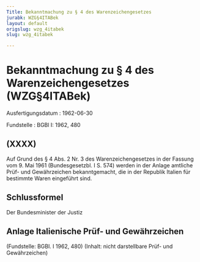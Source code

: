 ```yaml
---
Title: Bekanntmachung zu § 4 des Warenzeichengesetzes
jurabk: WZG§4ITABek
layout: default
origslug: wzg_4itabek
slug: wzg_4itabek

---
```


# Bekanntmachung zu § 4 des Warenzeichengesetzes (WZG§4ITABek)

Ausfertigungsdatum
:   1962-06-30

Fundstelle
:   BGBl I: 1962, 480

## (XXXX)

Auf Grund des § 4 Abs. 2 Nr. 3 des Warenzeichengesetzes in der Fassung
vom 9. Mai 1961 (Bundesgesetzbl. I S. 574) werden in der Anlage
amtliche Prüf- und Gewährzeichen bekanntgemacht, die in der Republik
Italien für bestimmte Waren eingeführt sind.

## Schlussformel

Der Bundesminister der Justiz

## Anlage Italienische Prüf- und Gewährzeichen

(Fundstelle: BGBl. I 1962, 480)
(Inhalt: nicht darstellbare Prüf- und Gewährzeichen)

